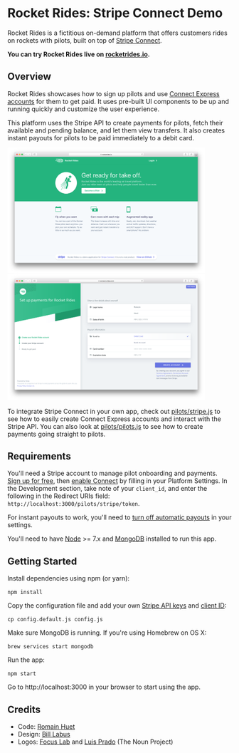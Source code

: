 # Rocket Rides: Stripe Connect Demo

Rocket Rides is a fictitious on-demand platform that offers customers rides on rockets with pilots, built on top of [Stripe Connect](https://stripe.com/connect).

**You can try Rocket Rides live on [rocketrides.io](https://rocketrides.io).**

## Overview

Rocket Rides showcases how to sign up pilots and use [Connect Express accounts](https://stripe.com/connect/account-types) for them to get paid. It uses pre-built UI components to be up and running quickly and customize the user experience.

This platform uses the Stripe API to create payments for pilots, fetch their available and pending balance, and let them view transfers. It also creates instant payouts for pilots to be paid immediately to a debit card.

<img src="public/images/screenshot-rocketrides.png" width="444"><img src="public/images/screenshot-connect.png" width="444">

To integrate Stripe Connect in your own app, check out [pilots/stripe.js](routes/pilots/stripe.js) to see how to easily create Connect Express accounts and interact with the Stripe API. You can also look at [pilots/pilots.js](routes/pilots/stripe.js) to see how to create payments going straight to pilots.

## Requirements

You'll need a Stripe account to manage pilot onboarding and payments. [Sign up for free](https://dashboard.stripe.com/register), then [enable Connect](https://dashboard.stripe.com/account/applications/settings) by filling in your Platform Settings. In the Development section, take note of your `client_id`, and enter the following in the Redirect URIs field: `http://localhost:3000/pilots/stripe/token`.

For instant payouts to work, you'll need to [turn off automatic payouts](https://dashboard.stripe.com/account/payouts) in your settings.

You'll need to have [Node](http://nodejs.org) >= 7.x and [MongoDB](http://mongodb.org) installed to run this app.

## Getting Started

Install dependencies using npm (or yarn):

    npm install

Copy the configuration file and add your own [Stripe API keys](https://dashboard.stripe.com/account/apikeys) and [client ID](https://dashboard.stripe.com/account/applications/settings):

    cp config.default.js config.js

Make sure MongoDB is running. If you're using Homebrew on OS X:

    brew services start mongodb

Run the app:

    npm start

Go to http://localhost:3000 in your browser to start using the app.

## Credits

* Code: [Romain Huet](https://twitter.com/romainhuet)
* Design: [Bill Labus](https://twitter.com/billlabus)
* Logos: [Focus Lab](https://thenounproject.com/term/comet/547848/) and [Luis Prado](https://thenounproject.com/term/jet-pack/17210/) (The Noun Project)

